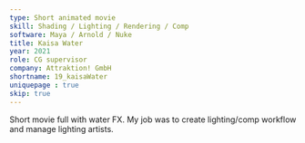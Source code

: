 ```yaml
---
type: Short animated movie
skill: Shading / Lighting / Rendering / Comp
software: Maya / Arnold / Nuke
title: Kaisa Water
year: 2021
role: CG supervisor
company: Attraktion! GmbH
shortname: 19_kaisaWater
uniquepage : true 
skip: true
---
```


Short movie full with water FX. My job was to create lighting/comp workflow and manage lighting artists.